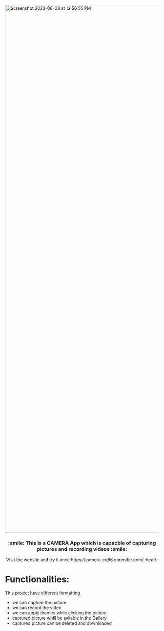 <img width="1728" alt="Screenshot 2023-08-08 at 12 56 55 PM" src="https://github.com/sejal175/Camera-App/assets/56756275/937c75b3-7d1c-4119-a05f-c066a9ce7c25">

<h3 align=center> :smile: This is a  <strong>CAMERA App</strong> which is capacble of capturing pictures and recording videos :smile: </h3>
<p align=center>Visit the website and try it once https://camera-cq86.onrender.com/ :heart:</p>

# Functionalities:
This project have different formatting

* we can capture the picture
* we can record the video
* we can apply themes while clicking the picture
* captured picture whill be avilable in the Gallery
* captured picture can be deleted and downloaded

